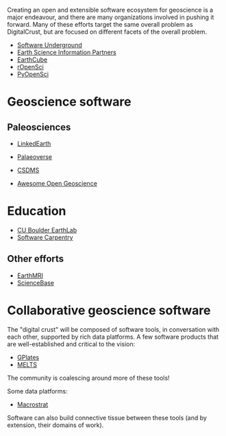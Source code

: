 Creating an open and extensible software ecosystem for geoscience is a major endeavour, and there are many organizations involved in pushing it forward. Many of these efforts target the same overall problem as DigitalCrust, but are focused on different facets of the overall problem.

- [Software Underground](https://softwareunderground.org/)
- [Earth Science Information Partners](https://www.esipfed.org/)
- [EarthCube](https://www.earthcube.org/)
- [rOpenSci](https://ropensci.org/)
- [PyOpenSci](https://www.pyopensci.org/)


# Geoscience software

## Paleosciences

- [LinkedEarth](https://linked.earth/)
- [Palaeoverse](https://palaeoverse.org/)


- [CSDMS](https://csdms.colorado.edu/wiki/Main_Page)
- [Awesome Open Geoscience](https://github.com/softwareunderground/awesome-open-geoscience)

# Education

- [CU Boulder EarthLab](https://www.earthdatascience.org/)
- [Software Carpentry](https://software-carpentry.org/)

## Other efforts

- [EarthMRI](https://www.usgs.gov/special-topics/earth-mri)
- [ScienceBase](https://www.sciencebase.gov)

# Collaborative geoscience software

The "digital crust" will be composed of software tools,
in conversation with each other, supported by rich data platforms.
A few software products that are well-established and critical to the vision:

- [GPlates](https://www.gplates.org/)
- [MELTS](https://melts.ofm-research.org/)

The community is coalescing around more of these tools!

Some data platforms:

- [Macrostrat](https://macrostrat.org/)

Software can also build connective tissue between these
tools (and by extension, their domains of work).
